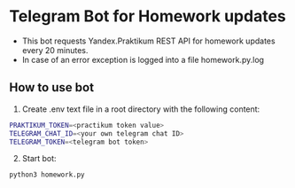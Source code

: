 # Telegram Bot for Homework updates
* This bot requests Yandex.Praktikum REST API for homework updates every 20 minutes.
* In case of an error exception is logged into a file homework.py.log

## How to use bot
1. Create .env text file in a root directory with the following content:
```bash
PRAKTIKUM_TOKEN=<practikum token value>
TELEGRAM_CHAT_ID=<your own telegram chat ID>
TELEGRAM_TOKEN=<telegram bot token>
```

2. Start bot:
```bash
python3 homework.py
```
